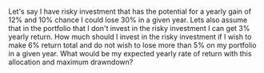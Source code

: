 Let's say I have risky investment that has the potential for a yearly gain of 12% and 10% chance I could lose 30% in a given year.  Lets also assume that in the portfolio that I don't invest in the risky investment I can get 3% yearly return.  How much should I invest in the risky investment if I wish to make 6% return total and do not wish to lose more than 5% on my portfolio in a given year.  What would be my expected yearly rate of return with this allocation and maximum drawndown? 